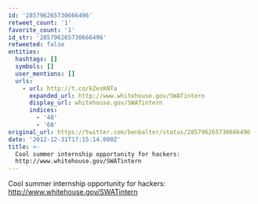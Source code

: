```yaml
---
id: '285796265730666496'
retweet_count: '1'
favorite_count: '1'
id_str: '285796265730666496'
retweeted: false
entities:
  hashtags: []
  symbols: []
  user_mentions: []
  urls:
    - url: http://t.co/kZesKNTa
      expanded_url: http://www.whitehouse.gov/SWATintern
      display_url: whitehouse.gov/SWATintern
      indices:
        - '48'
        - '68'
original_url: https://twitter.com/benbalter/status/285796265730666496
date: '2012-12-31T17:15:14.000Z'
title: >-
  Cool summer internship opportunity for hackers:
  http://www.whitehouse.gov/SWATintern
---
```


Cool summer internship opportunity for hackers: http://www.whitehouse.gov/SWATintern